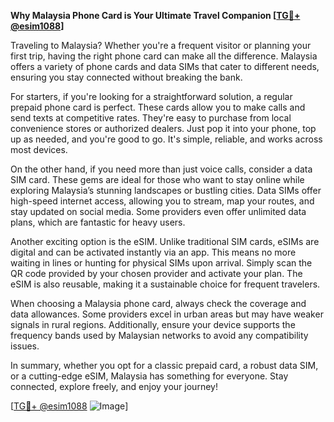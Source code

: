 **Why Malaysia Phone Card is Your Ultimate Travel Companion [[TG💪+ @esim1088](https://t.me/s/esim1088)]**

Traveling to Malaysia? Whether you're a frequent visitor or planning your first trip, having the right phone card can make all the difference. Malaysia offers a variety of phone cards and data SIMs that cater to different needs, ensuring you stay connected without breaking the bank.

For starters, if you're looking for a straightforward solution, a regular prepaid phone card is perfect. These cards allow you to make calls and send texts at competitive rates. They're easy to purchase from local convenience stores or authorized dealers. Just pop it into your phone, top up as needed, and you're good to go. It's simple, reliable, and works across most devices.

On the other hand, if you need more than just voice calls, consider a data SIM card. These gems are ideal for those who want to stay online while exploring Malaysia’s stunning landscapes or bustling cities. Data SIMs offer high-speed internet access, allowing you to stream, map your routes, and stay updated on social media. Some providers even offer unlimited data plans, which are fantastic for heavy users.

Another exciting option is the eSIM. Unlike traditional SIM cards, eSIMs are digital and can be activated instantly via an app. This means no more waiting in lines or hunting for physical SIMs upon arrival. Simply scan the QR code provided by your chosen provider and activate your plan. The eSIM is also reusable, making it a sustainable choice for frequent travelers.

When choosing a Malaysia phone card, always check the coverage and data allowances. Some providers excel in urban areas but may have weaker signals in rural regions. Additionally, ensure your device supports the frequency bands used by Malaysian networks to avoid any compatibility issues.

In summary, whether you opt for a classic prepaid card, a robust data SIM, or a cutting-edge eSIM, Malaysia has something for everyone. Stay connected, explore freely, and enjoy your journey! 

[[TG💪+ @esim1088](https://t.me/s/esim1088) ![Image](https://i.postimg.cc/Y0z9fWf4/image.png)]